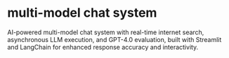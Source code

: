 # multi-model chat system
 AI-powered multi-model chat system with real-time internet search, asynchronous LLM execution, and GPT-4.0 evaluation, built with Streamlit and LangChain for enhanced response accuracy and interactivity.
